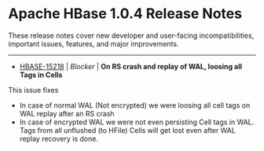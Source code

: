 
<!---
# Licensed to the Apache Software Foundation (ASF) under one
# or more contributor license agreements.  See the NOTICE file
# distributed with this work for additional information
# regarding copyright ownership.  The ASF licenses this file
# to you under the Apache License, Version 2.0 (the
# "License"); you may not use this file except in compliance
# with the License.  You may obtain a copy of the License at
#
#     http://www.apache.org/licenses/LICENSE-2.0
#
# Unless required by applicable law or agreed to in writing, software
# distributed under the License is distributed on an "AS IS" BASIS,
# WITHOUT WARRANTIES OR CONDITIONS OF ANY KIND, either express or implied.
# See the License for the specific language governing permissions and
# limitations under the License.
-->
# Apache HBase  1.0.4 Release Notes

These release notes cover new developer and user-facing incompatibilities, important issues, features, and major improvements.


---

* [HBASE-15218](https://issues.apache.org/jira/browse/HBASE-15218) | *Blocker* | **On RS crash and replay of WAL, loosing all Tags in Cells**

This issue fixes 
- In case of normal WAL (Not encrypted) we were loosing all cell tags on WAL replay after an RS crash
- In case of encrypted WAL we were not even persisting Cell tags in WAL.  Tags from all unflushed (to HFile) Cells will get lost even after WAL replay recovery is done.



